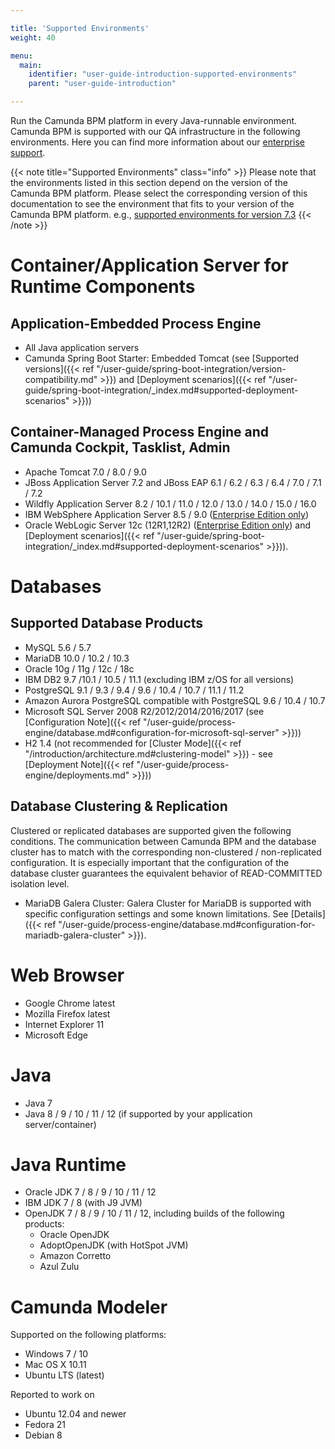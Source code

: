 ```yaml
---

title: 'Supported Environments'
weight: 40

menu:
  main:
    identifier: "user-guide-introduction-supported-environments"
    parent: "user-guide-introduction"

---
```



Run the Camunda BPM platform in every Java-runnable environment. Camunda BPM is supported with our QA infrastructure in the following environments. Here you can find more information about our [enterprise support](http://camunda.com/bpm/enterprise/).

{{< note title="Supported Environments" class="info" >}}
  Please note that the environments listed in this section depend on the version of the Camunda BPM platform. Please select the corresponding version of this documentation to see the environment that fits to your version of the Camunda BPM platform. e.g., [supported environments for version 7.3](http://docs.camunda.org/7.3/guides/user-guide/#introduction-supported-environments)
{{< /note >}}


# Container/Application Server for Runtime Components

## Application-Embedded Process Engine

* All Java application servers
* Camunda Spring Boot Starter: Embedded Tomcat (see [Supported versions]({{< ref "/user-guide/spring-boot-integration/version-compatibility.md" >}})
and [Deployment scenarios]({{< ref "/user-guide/spring-boot-integration/_index.md#supported-deployment-scenarios" >}}))

## Container-Managed Process Engine and Camunda Cockpit, Tasklist, Admin

* Apache Tomcat 7.0 / 8.0 / 9.0
* JBoss Application Server 7.2 and JBoss EAP 6.1 / 6.2 / 6.3 / 6.4 / 7.0 / 7.1 / 7.2
* Wildfly Application Server 8.2 / 10.1 / 11.0 / 12.0 / 13.0 / 14.0 / 15.0 / 16.0
* IBM WebSphere Application Server 8.5 / 9.0 ([Enterprise Edition only](http://camunda.com/bpm/enterprise/))
*	Oracle WebLogic Server 12c (12R1,12R2) ([Enterprise Edition only](http://camunda.com/bpm/enterprise/))
and [Deployment scenarios]({{< ref "/user-guide/spring-boot-integration/_index.md#supported-deployment-scenarios" >}})).


# Databases

## Supported Database Products

* MySQL 5.6 / 5.7
* MariaDB 10.0 / 10.2 / 10.3
* Oracle 10g / 11g / 12c / 18c
* IBM DB2 9.7 /10.1 / 10.5 / 11.1 (excluding IBM z/OS for all versions)
* PostgreSQL 9.1 / 9.3 / 9.4 / 9.6 / 10.4 / 10.7 / 11.1 / 11.2
* Amazon Aurora PostgreSQL compatible with PostgreSQL 9.6 / 10.4 / 10.7
* Microsoft SQL Server 2008 R2/2012/2014/2016/2017 (see [Configuration Note]({{< ref "/user-guide/process-engine/database.md#configuration-for-microsoft-sql-server" >}}))
* H2 1.4 (not recommended for [Cluster Mode]({{< ref "/introduction/architecture.md#clustering-model" >}}) - see [Deployment Note]({{< ref "/user-guide/process-engine/deployments.md" >}}))

## Database Clustering & Replication

Clustered or replicated databases are supported given the following conditions. The communication between Camunda BPM and the database cluster has to match with the corresponding non-clustered / non-replicated configuration. It is especially important that the configuration of the database cluster guarantees the equivalent behavior of READ-COMMITTED isolation level.

* MariaDB Galera Cluster: Galera Cluster for MariaDB is supported with specific configuration settings and some known limitations. See [Details]({{< ref "/user-guide/process-engine/database.md#configuration-for-mariadb-galera-cluster" >}}).

# Web Browser

* Google Chrome latest
* Mozilla Firefox latest
* Internet Explorer 11
* Microsoft Edge


# Java

* Java 7
* Java 8 / 9 / 10 / 11 / 12 (if supported by your application server/container)


# Java Runtime

* Oracle JDK 7 / 8 / 9 / 10 / 11 / 12
* IBM JDK 7 / 8 (with J9 JVM)
* OpenJDK 7 / 8 / 9 / 10 / 11 / 12, including builds of the following products:
  * Oracle OpenJDK
  * AdoptOpenJDK (with HotSpot JVM)
  * Amazon Corretto
  * Azul Zulu

# Camunda Modeler

Supported on the following platforms:

* Windows 7 / 10
* Mac OS X 10.11
* Ubuntu LTS (latest)

Reported to work on

* Ubuntu 12.04 and newer
* Fedora 21
* Debian 8
